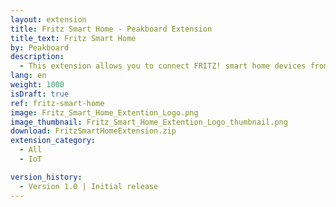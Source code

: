 ```yaml
---
layout: extension
title: Fritz Smart Home - Peakboard Extension
title_text: Fritz Smart Home
by: Peakboard
description: 
  - This extension allows you to connect FRITZ! smart home devices from the manufacturer AVM as a data source in Peakboard to read out and write back current temperature values of the smart radiator thermostats. This way you can, for example, create an interactive dashboard to display and control the room temperature.
lang: en
weight: 1000
isDraft: true
ref: fritz-smart-home
image: Fritz_Smart_Home_Extention_Logo.png
image_thumbnail: Fritz_Smart_Home_Extention_Logo_thumbnail.png
download: FritzSmartHomeExtension.zip
extension_category:
  - All
  - IoT

version_history:
  - Version 1.0 | Initial release
---
```

